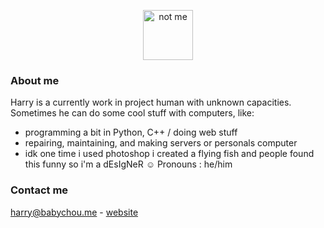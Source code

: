 <!--
**geekcatfr/geekcatfr** is a ✨ _special_ ✨ repository because its `README.md` (this file) appears on your GitHub profile.

Here are some ideas to get you started:

- 🔭 I’m currently working on ...
- 🌱 I’m currently learning ...
- 👯 I’m looking to collaborate on ...
- 🤔 I’m looking for help with ...
- 💬 Ask me about ...
- 📫 How to reach me: ...
- 😄 Pronouns: ...
- ⚡ Fun fact: ...
-->
<p align="center">
  <img src="https://avatars.githubusercontent.com/u/37616962?s=460&u=3ef9ae978dc7a56d11bd9b4deb3d48d683430e1d&v=4" alt="not me" width="80" height="80">
</p>

### About me
Harry is a currently work in project human with unknown capacities. Sometimes he can do some cool stuff with computers, like:
- programming a bit in Python, C++ / doing web stuff
- repairing, maintaining, and making servers or personals computer
- idk one time i used photoshop i created a flying fish and people found this funny so i'm a dEsIgNeR :relaxed:
Pronouns : he/him

### Contact me
[harry@babychou.me](mailto:harry@babychou.me) - [website](https://babychou.me)
